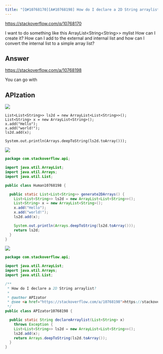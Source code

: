 ```yaml
---
title: "[Q#10768170][A#10768198] How do I declare a 2D String arraylist?"
---
```


https://stackoverflow.com/q/10768170

I want to do something like this ArrayList&lt;String&lt;String&gt;&gt; mylist
How can I create it?
How can I add to the external and internal list
and how can I convert the internal list to a simple array list?

## Answer

https://stackoverflow.com/a/10768198

You can go with

## APIzation

<div class="code-3columns-row">

<div class="code-3columns-column">

<div><img src="/stackoverflow.png" /></div>

```plain
List<List<String>> ls2d = new ArrayList<List<String>>();
List<String> x = new ArrayList<String>();
x.add("Hello");
x.add("world!");
ls2d.add(x);

System.out.println(Arrays.deepToString(ls2d.toArray()));
```

</div>

<div class="code-3columns-column">

<div><img src="/human.png" /></div>

```java
package com.stackoverflow.api;

import java.util.ArrayList;
import java.util.Arrays;
import java.util.List;

public class Human10768198 {

  public static List<List<String>> generate2DArrays() {
    List<List<String>> ls2d = new ArrayList<List<String>>();
    List<String> x = new ArrayList<String>();
    x.add("Hello");
    x.add("world!");
    ls2d.add(x);

    System.out.println(Arrays.deepToString(ls2d.toArray()));
    return ls2d;
  }
}

```

</div>

<div class="code-3columns-column">

<div><img src="/apizator.png" /></div>

```java
package com.stackoverflow.api;

import java.util.ArrayList;
import java.util.Arrays;
import java.util.List;

/**
 * How do I declare a 2D String arraylist?
 *
 * @author APIzator
 * @see <a href="https://stackoverflow.com/a/10768198">https://stackoverflow.com/a/10768198</a>
 */
public class APIzator10768198 {

  public static String declareArraylist(List<String> x)
    throws Exception {
    List<List<String>> ls2d = new ArrayList<List<String>>();
    ls2d.add(x);
    return Arrays.deepToString(ls2d.toArray());
  }
}

```

</div>

</div>